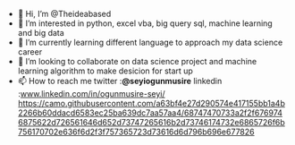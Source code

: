 - 👋 Hi, I’m @Theideabased
- 👀 I’m interested in python, excel vba, big query sql, machine learning and big data
- 🌱 I’m currently learning different language to approach my data science career 
- 💞️ I’m looking to collaborate on data science project and machine learning algorithm to make desicion for start up
- 📫 How to reach me twitter :**@seyiogunmusire** linkedin :www.linkedin.com/in/ogunmusire-seyi/  
https://camo.githubusercontent.com/a63bf4e27d290574e417155bb1a4b2266b60ddacd6583ec25ba639dc7aa57aa4/68747470733a2f2f6769746875622d726561646d652d73747265616b2d73746174732e6865726f6b756170702e636f6d2f3f757365723d73616d6d796b696e677826
<!---
Theideabased/Theideabased is a ✨ special ✨ repository because its `README.md` (this file) appears on your GitHub profile.
You can click the Preview link to take a look at your changes.
--->

